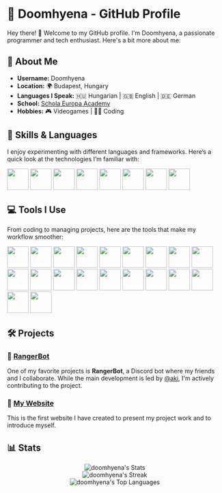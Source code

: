 # 👾 Doomhyena - GitHub Profile 

Hey there! 👋 Welcome to my GitHub profile. I'm Doomhyena, a passionate programmer and tech enthusiast. Here's a bit more about me:

## 👤 About Me

- **Username:** Doomhyena
- **Location:** 🌍 Budapest, Hungary
- **Languages I Speak:** 🇭🇺 Hungarian | 🇬🇧 English | 🇩🇪 German
- **School:** [Schola Europa Academy](https://scholaeu.hu)
- **Hobbies:** 🎮 Videogames | 👨‍💻 Coding

## 🚀 Skills & Languages

I enjoy experimenting with different languages and frameworks. Here’s a quick look at the technologies I’m familiar with:

<p>
  <img src="https://cdn.jsdelivr.net/gh/devicons/devicon@latest/icons/csharp/csharp-original.svg" width="50" height="50"/>
  <img src="https://cdn.jsdelivr.net/gh/devicons/devicon@latest/icons/css3/css3-original.svg" width="50" height="50"/>
  <img src="https://cdn.jsdelivr.net/gh/devicons/devicon@latest/icons/html5/html5-original.svg" width="50" height="50"/>
  <img src="https://cdn.jsdelivr.net/gh/devicons/devicon@latest/icons/java/java-original-wordmark.svg" width="50" height="50"/>
  <img src="https://cdn.jsdelivr.net/gh/devicons/devicon@latest/icons/javascript/javascript-original.svg" width="50" height="50"/>
  <img src="https://cdn.jsdelivr.net/gh/devicons/devicon@latest/icons/php/php-original.svg" width="50" height="50"/>
  <img src="https://cdn.jsdelivr.net/gh/devicons/devicon@latest/icons/python/python-original-wordmark.svg" width="50" height="50"/>
  <img src="https://cdn.jsdelivr.net/gh/devicons/devicon@latest/icons/typescript/typescript-original.svg" width="50" height="50"/>
</p>


## 💻 Tools I Use

From coding to managing projects, here are the tools that make my workflow smoother:

<p>
  <img src="https://cdn.jsdelivr.net/gh/devicons/devicon@latest/icons/archlinux/archlinux-original-wordmark.svg" width="50" height="50"/>
  <img src="https://cdn.jsdelivr.net/gh/devicons/devicon@latest/icons/androidstudio/androidstudio-original.svg" width="50" height="50" />
  <img src="https://cdn.jsdelivr.net/gh/devicons/devicon@latest/icons/blender/blender-original.svg" width="50" height="50"/>
  <img src="https://cdn.jsdelivr.net/gh/devicons/devicon@latest/icons/discordjs/discordjs-original.svg" width="50" height="50"/>
  <img src="https://cdn.jsdelivr.net/gh/devicons/devicon@latest/icons/figma/figma-original.svg" width="50" height="50"/>
  <img src="https://cdn.jsdelivr.net/gh/devicons/devicon@latest/icons/filezilla/filezilla-original.svg" width="50" height="50"/>         
  <img src="https://cdn.jsdelivr.net/gh/devicons/devicon@latest/icons/git/git-original-wordmark.svg" width="50" height="50"/>
  <img src="https://cdn.jsdelivr.net/gh/devicons/devicon@latest/icons/github/github-original-wordmark.svg" width="50" height="50"/>
  <img src="https://cdn.jsdelivr.net/gh/devicons/devicon@latest/icons/githubcodespaces/githubcodespaces-original.svg" width="50" height="50"/>
  <img src="https://cdn.jsdelivr.net/gh/devicons/devicon@latest/icons/intellij/intellij-original.svg" width="50" height="50"/>
  <img src="https://cdn.jsdelivr.net/gh/devicons/devicon@latest/icons/linkedin/linkedin-original.svg" width="50" height="50"/>
  <img src="https://cdn.jsdelivr.net/gh/devicons/devicon@latest/icons/mongodb/mongodb-original.svg" width="50" height="50"/>
  <img src="https://cdn.jsdelivr.net/gh/devicons/devicon@latest/icons/mysql/mysql-original-wordmark.svg" width="50" height="50"/>
  <img src="https://cdn.jsdelivr.net/gh/devicons/devicon@latest/icons/notion/notion-original.svg" width="50" height="50"/>
  <img src="https://cdn.jsdelivr.net/gh/devicons/devicon@latest/icons/npm/npm-original-wordmark.svg" width="50" height="50"/>
  <img src="https://cdn.jsdelivr.net/gh/devicons/devicon@latest/icons/pycharm/pycharm-original.svg" width="50" height="50"/>
  <img src="https://cdn.jsdelivr.net/gh/devicons/devicon@latest/icons/stackoverflow/stackoverflow-original-wordmark.svg" width="50" height="50"/>
  <img src="https://cdn.jsdelivr.net/gh/devicons/devicon@latest/icons/unity/unity-original.svg" width="50" height="50"/>
  <img src="https://cdn.jsdelivr.net/gh/devicons/devicon@latest/icons/visualstudio/visualstudio-original.svg" width="50" height="50"/>
  <img src="https://cdn.jsdelivr.net/gh/devicons/devicon@latest/icons/vscode/vscode-original.svg" width="50" height="50"/>
</p>

## 🛠️ Projects 

### 🦾 [RangerBot](https://rangerbot.hu)

One of my favorite projects is **RangerBot**, a Discord bot where my friends and I collaborate. While the main development is led by [@aki](https://github.com/aggiczy), I'm actively contributing to the project.

### 📎 [My Website](https://doomhyena.hu/)

This is the first website I have created to present my project work and to introduce myself.

## 📊 Stats

<div align="center">
  <img src="https://github-readme-stats.vercel.app/api?username=doomhyena&theme=vue-dark&show_icons=true&hide_border=true&count_private=true" alt="doomhyena's Stats" />
</div>

<div align="center">
  <img src="https://github-readme-streak-stats.herokuapp.com/?user=doomhyena&theme=vue-dark&hide_border=true" alt="doomhyena's Streak" />
</div>

<div align="center">
  <img src="https://github-readme-stats.vercel.app/api/top-langs/?username=doomhyena&theme=vue-dark&show_icons=true&hide_border=true&layout=compact" alt="doomhyena's Top Languages" />
</div>
